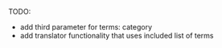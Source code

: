 TODO:
- add third parameter for terms: category
- add translator functionality that uses included list of terms
